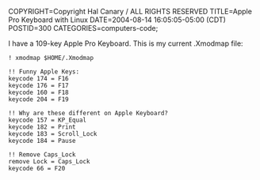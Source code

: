 COPYRIGHT=Copyright Hal Canary / ALL RIGHTS RESERVED
TITLE=Apple Pro Keyboard with Linux
DATE=2004-08-14 16:05:05-05:00 (CDT)
POSTID=300
CATEGORIES=computers-code;

I have a 109-key Apple Pro Keyboard. This is my current .Xmodmap file:

    
    ! xmodmap $HOME/.Xmodmap
    
    !! Funny Apple Keys:
    keycode 174 = F16
    keycode 176 = F17
    keycode 160 = F18
    keycode 204 = F19
    
    !! Why are these different on Apple Keyboard?
    keycode 157 = KP_Equal
    keycode 182 = Print
    keycode 183 = Scroll_Lock
    keycode 184 = Pause
    
    !! Remove Caps_Lock
    remove Lock = Caps_Lock
    keycode 66 = F20
